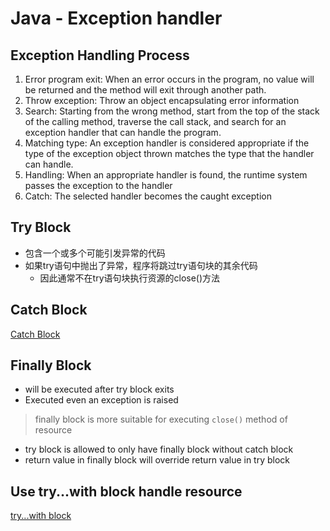 # Java - Exception handler

## Exception Handling Process

1. Error program exit: When an error occurs in the program, no value will be returned and the method will exit through another path.
2. Throw exception: Throw an object encapsulating error information
3. Search: Starting from the wrong method, start from the top of the stack of the calling method, traverse the call stack, and search for an exception handler that can handle the program.
4. Matching type: An exception handler is considered appropriate if the type of the exception object thrown matches the type that the handler can handle.
5. Handling: When an appropriate handler is found, the runtime system passes the exception to the handler
6. Catch: The selected handler becomes the caught exception


## Try Block

- 包含一个或多个可能引发异常的代码
- 如果try语句中抛出了异常，程序将跳过try语句块的其余代码
  - 因此通常不在try语句块执行资源的close()方法

## Catch Block

[Catch Block](java-exception-catch-block.md)

## Finally Block

- will be executed after try block exits
- Executed even an exception is raised

> finally block is more suitable for executing `close()` method of resource

- try block is allowed to only have finally block without catch block
- return value in finally block will override return value in try block

## Use try...with block handle resource

[try...with block](java-try-with-resources.md)
